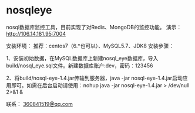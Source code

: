 # nosqleye
nosql数据库监控工具，目前实现了对Redis、MongoDB的监控功能。
演示：http://106.14.181.95:7004

安装环境：
推荐：centos7（6.*也可以）、MySQL5.7、JDK8
安装步骤：

1、安装初始数据，在MySQL数据库上新建nosql_eye数据库，导入build/nosql_eye.sql文件。新建数据库账户:dev，密码：123456

2、将build/nosql-eye-1.4.jar传输到服务器，java -jar nosql-eye-1.4.jar启动应用即可。如需在后台启动请使用：nohup java -jar nosql-eye-1.4.jar > /dev/null 2>&1 &

联系：
360841519@qq.com
